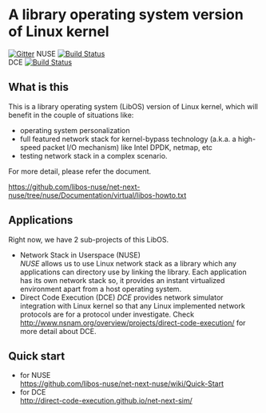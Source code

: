 A library operating system version of Linux kernel
==================================================

[![Gitter](https://badges.gitter.im/Join%20Chat.svg)](https://gitter.im/libos-nuse/net-next-nuse?utm_source=badge&utm_medium=badge&utm_campaign=pr-badge&utm_content=badge)
NUSE [![Build Status](https://travis-ci.org/libos-nuse/net-next-nuse.png)](https://travis-ci.org/libos-nuse/net-next-nuse)  
DCE [![Build Status](https://travis-ci.org/direct-code-execution/net-next-sim.png)](https://travis-ci.org/direct-code-execution/net-next-sim)

<!--
[![Code Health](https://landscape.io/github/libos-nuse/net-next-nuse/nuse/landscape.svg)](https://landscape.io/github/libos-nuse/net-next-nuse/nuse)
-->


## What is this
This is a library operating system (LibOS) version of Linux kernel,
which will benefit in the couple of situations like:


* operating system personalization
* full featured network stack for kernel-bypass technology (a.k.a. a high-speed packet I/O mechanism) like
Intel DPDK, netmap, etc
* testing network stack in a complex scenario.


For more detail, please refer the document.

https://github.com/libos-nuse/net-next-nuse/tree/nuse/Documentation/virtual/libos-howto.txt

## Applications
Right now, we have 2 sub-projects of this LibOS.

- Network Stack in Userspace (NUSE)  
_NUSE_ allows us to use Linux network stack as a library which any applications can directory use by linking the library.
Each application has its own network stack so, it provides an instant virtualized environment apart from a host operating system.
- Direct Code Execution (DCE)
_DCE_ provides network simulator integration with Linux kernel so that any Linux implemented network protocols are for a protocol under investigate. Check http://www.nsnam.org/overview/projects/direct-code-execution/ for more detail about DCE.


## Quick start
* for NUSE  
https://github.com/libos-nuse/net-next-nuse/wiki/Quick-Start
* for DCE  
http://direct-code-execution.github.io/net-next-sim/
